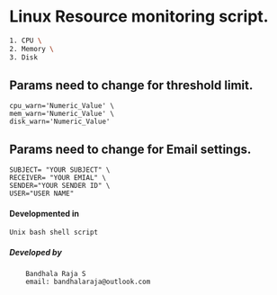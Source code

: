 # Linux Resource monitoring script.
``` bash
1. CPU \
2. Memory \
3. Disk 
```
## Params need to change for threshold limit.
    cpu_warn='Numeric_Value' \
    mem_warn='Numeric_Value' \
    disk_warn='Numeric_Value'


## Params need to change for Email settings.
    SUBJECT= "YOUR SUBJECT" \
    RECEIVER= "YOUR EMIAL" \
    SENDER="YOUR SENDER ID" \ 
    USER="USER NAME"

#### Developmented in 
    Unix bash shell script

##### Developed by
        Bandhala Raja S
        email: bandhalaraja@outlook.com
        
